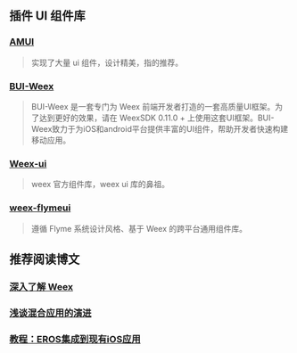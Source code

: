 
## 插件 UI 组件库
### [AMUI](https://hminghe.github.io/weex-amui/#/?id=weex-amui)
> 实现了大量 ui 组件，设计精美，指的推荐。

### [BUI-Weex](http://dev.bingocc.com/buiweex/docs/)
> BUI-Weex 是一套专门为 Weex 前端开发者打造的一套高质量UI框架。为了达到更好的效果，请在 WeexSDK 0.11.0 + 上使用这套UI框架。BUI-Weex致力于为iOS和android平台提供丰富的UI组件，帮助开发者快速构建移动应用。

### [Weex-ui](https://github.com/alibaba/weex-ui)
> weex 官方组件库，weex ui 库的鼻祖。

### [weex-flymeui](https://github.com/FlymeApps/weex-flymeui)
> 遵循 Flyme 系统设计风格、基于 Weex 的跨平台通用组件库。


## 推荐阅读博文

### [深入了解 Weex](https://juejin.im/post/5b18a03ce51d45069d2263e3#comment)

### [浅谈混合应用的演进](https://juejin.im/post/5b189fc9f265da6e326c5104)

### [教程：EROS集成到现有iOS应用](https://zhuanlan.zhihu.com/p/38905196)